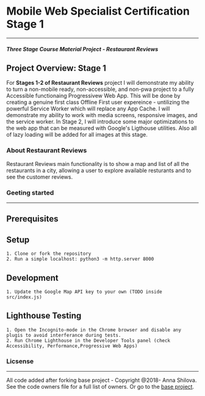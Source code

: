 # Mobile Web Specialist Certification Stage 1 
---
#### _Three Stage Course Material Project - Restaurant Reviews_

## Project Overview: Stage 1

For **Stages 1-2 of Restaurant Reviews** project I will demonstrate my ability to turn a non-mobile ready, non-accessible, and non-pwa project to a fully Accessible functionaing 
Progressivew Web App. This will be done by creating a genuine first class Offline First user expereince - untilizing the powerful Service Worker which will replace any App Cache.
I will demonstrate my ability to work with media screens, responsive images, and the service worker. In Stage 2, I will introduce some major optimizations to the web app that can
be measured with Google's Ligthouse utilities. Also all of lazy loading will be added for all images at this stage. 


### About Restaurant Reviews

Restaurant Reviews main functionality is to show a map and list of all the restaurants in a city, allowing a user to explore available resturants and to see the customer reviews.


### Geeting started 
---------------------

## Prerequisites

## Setup
    1. Clone or fork the repository 
    2. Run a simple localhost: python3 -m http.server 8000

## Development
    1. Update the Google Map API key to your own (TODO inside src/index.js)

## Lighthouse Testing
    1. Open the Incognito-mode in the Chrome browser and disable any plugis to avoid interferance during tests.
    2. Run Chrome Lighthouse in the Developer Tools panel (check Accessibility, Performance,Progressive Web Apps)

### Licsense 
---
All code added after forking base project - Copyright @2018- Anna Shilova.
See the code owners file for a full list of owners. Or go to the <a href="https://github.com/udacity/mws-restaurant-stage-1"> base project</a>. 




